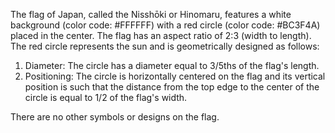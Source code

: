 The flag of Japan, called the Nisshōki or Hinomaru, features a white background (color code: #FFFFFF) with a red circle (color code: #BC3F4A) placed in the center. The flag has an aspect ratio of 2:3 (width to length). The red circle represents the sun and is geometrically designed as follows:

1. Diameter: The circle has a diameter equal to 3/5ths of the flag's length.
2. Positioning: The circle is horizontally centered on the flag and its vertical position is such that the distance from the top edge to the center of the circle is equal to 1/2 of the flag's width.

There are no other symbols or designs on the flag.